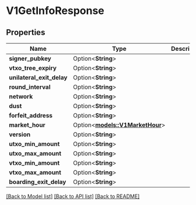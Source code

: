 # V1GetInfoResponse

## Properties

| Name                      | Type                                                | Description | Notes      |
| ------------------------- | --------------------------------------------------- | ----------- | ---------- |
| **signer_pubkey**         | Option<**String**>                                  |             | [optional] |
| **vtxo_tree_expiry**      | Option<**String**>                                  |             | [optional] |
| **unilateral_exit_delay** | Option<**String**>                                  |             | [optional] |
| **round_interval**        | Option<**String**>                                  |             | [optional] |
| **network**               | Option<**String**>                                  |             | [optional] |
| **dust**                  | Option<**String**>                                  |             | [optional] |
| **forfeit_address**       | Option<**String**>                                  |             | [optional] |
| **market_hour**           | Option<[**models::V1MarketHour**](v1MarketHour.md)> |             | [optional] |
| **version**               | Option<**String**>                                  |             | [optional] |
| **utxo_min_amount**       | Option<**String**>                                  |             | [optional] |
| **utxo_max_amount**       | Option<**String**>                                  |             | [optional] |
| **vtxo_min_amount**       | Option<**String**>                                  |             | [optional] |
| **vtxo_max_amount**       | Option<**String**>                                  |             | [optional] |
| **boarding_exit_delay**   | Option<**String**>                                  |             | [optional] |

[[Back to Model list]](../README.md#documentation-for-models) [[Back to API list]](../README.md#documentation-for-api-endpoints) [[Back to README]](../README.md)
